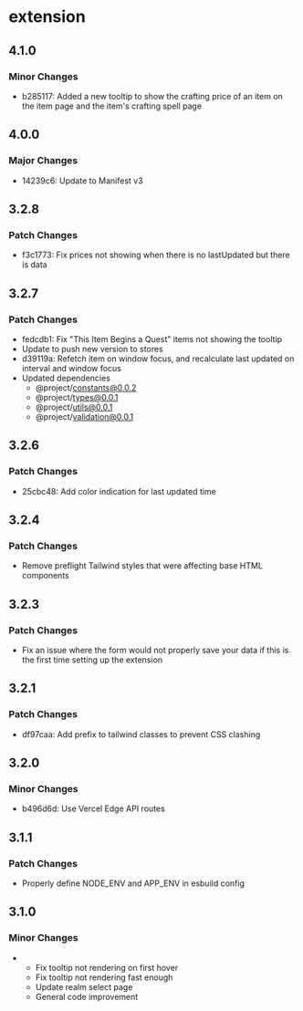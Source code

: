 # extension

## 4.1.0

### Minor Changes

- b285117: Added a new tooltip to show the crafting price of an item on the item page and the item's crafting spell page

## 4.0.0

### Major Changes

- 14239c6: Update to Manifest v3

## 3.2.8

### Patch Changes

- f3c1773: Fix prices not showing when there is no lastUpdated but there is data

## 3.2.7

### Patch Changes

- fedcdb1: Fix "This Item Begins a Quest" items not showing the tooltip
- Update to push new version to stores
- d39119a: Refetch item on window focus, and recalculate last updated on interval and window focus
- Updated dependencies
  - @project/constants@0.0.2
  - @project/types@0.0.1
  - @project/utils@0.0.1
  - @project/validation@0.0.1

## 3.2.6

### Patch Changes

- 25cbc48: Add color indication for last updated time

## 3.2.4

### Patch Changes

- Remove preflight Tailwind styles that were affecting base HTML components

## 3.2.3

### Patch Changes

- Fix an issue where the form would not properly save your data if this is the first time setting up the extension

## 3.2.1

### Patch Changes

- df97caa: Add prefix to tailwind classes to prevent CSS clashing

## 3.2.0

### Minor Changes

- b496d6d: Use Vercel Edge API routes

## 3.1.1

### Patch Changes

- Properly define NODE_ENV and APP_ENV in esbuild config

## 3.1.0

### Minor Changes

- - Fix tooltip not rendering on first hover
  - Fix tooltip not rendering fast enough
  - Update realm select page
  - General code improvement
